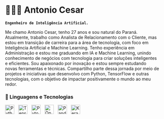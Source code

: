 # 👨🏻‍💻 Antonio Cesar

**`Engenheiro de Inteligência Artificial.`**

Me chamo Antonio Cesar, tenho 27 anos e sou natural do Paraná. Atualmente, trabalho como Analista de Relacionamento com o Cliente, mas estou em transição de carreira para a área de tecnologia, com foco em Inteligência Artificial e Machine Learning. Tenho experiência em Administração e estou me graduando em IA e Machine Learning, unindo conhecimento de negócios com tecnologia para criar soluções inteligentes e eficientes. Sou apaixonado por inovação e estou sempre estudando novas ferramentas e técnicas. Compartilho parte dessa jornada por meio de projetos e iniciativas que desenvolvo com Python, TensorFlow e outras tecnologias, com o objetivo de impactar positivamente o mundo ao meu redor.


### 🤖 Linguagens e Tecnologias

<img 
    align="left" 
    alt="Python" 
    title="Python"
    width="30px" 
    style="padding-right: 10px;" 
    src="https://cdn.jsdelivr.net/gh/devicons/devicon@latest/icons/python/python-original.svg" 
/>

<img 
    align="left" 
    alt="Tensorflow" 
    title="TensorFlow"
    width="30px" 
    style="padding-right: 10px;" 
    src="https://cdn.jsdelivr.net/gh/devicons/devicon@latest/icons/tensorflow/tensorflow-original.svg" 
/>
<img 
    align="left" 
    alt="Pytorch"
    title="Pytorch" 
    width="30px" 
    style="padding-right: 10px;" 
    src="https://cdn.jsdelivr.net/gh/devicons/devicon@latest/icons/pytorch/pytorch-original.svg" 
/>
<img 
    align="left" 
    alt="Opencv" 
    title="Opencv"
    width="30px" 
    style="padding-right: 10px;" 
    src="https://cdn.jsdelivr.net/gh/devicons/devicon@latest/icons/opencv/opencv-original.svg" 
/>
<img 
    align="left" 
    alt="Pandas" 
    title="Pandas"
    width="30px" 
    style="padding-right: 10px;" 
    src="https://cdn.jsdelivr.net/gh/devicons/devicon@latest/icons/pandas/pandas-original.svg" 
/>
<img 
    align="left" 
    alt="Keras"
    title="Keras" 
    width="30px" 
    style="padding-right: 10px;" 
    src="https://cdn.jsdelivr.net/gh/devicons/devicon@latest/icons/keras/keras-original.svg" 
/>

<br/>
<br/>
